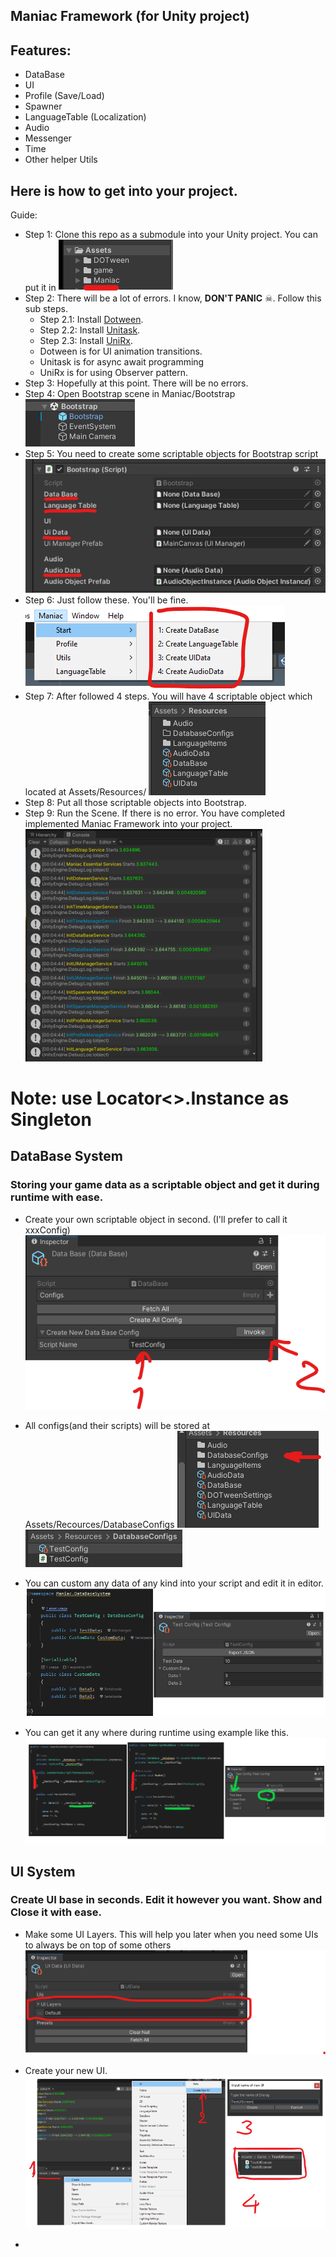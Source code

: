 Maniac Framework (for Unity project)
--
## Features:
- DataBase
- UI
- Profile (Save/Load)
- Spawner
- LanguageTable (Localization)
- Audio
- Messenger
- Time
- Other helper Utils

## Here is how to get into your project.
Guide:
- Step 1: Clone this repo as a submodule into your Unity project. You can put it in
 ![img.png](ImagesForReadme/img.png)
- Step 2: There will be a lot of errors. I know, **DON'T PANIC** ☠. Follow this sub steps.
  - Step 2.1: Install [Dotween](http://dotween.demigiant.com/getstarted.php).
  - Step 2.2: Install [Unitask](https://github.com/Cysharp/UniTask/releases).
  - Step 2.3: Install [UniRx](https://github.com/neuecc/UniRx/releases).
  - Dotween is for UI animation transitions.
  - Unitask is for async await programming
  - UniRx is for using Observer pattern.
- Step 3: Hopefully at this point. There will be no errors.
- Step 4: Open Bootstrap scene in Maniac/Bootstrap
 ![img.png](ImagesForReadme/img_1.png)
- Step 5: You need to create some scriptable objects for Bootstrap script 
 ![img_1.png](ImagesForReadme/img_2.png)
- Step 6: Just follow these. You'll be fine. 
 ![img.png](ImagesForReadme/img_3.png)
- Step 7: After followed 4 steps. You will have 4 scriptable object which located at Assets/Resources/ 
 ![img.png](ImagesForReadme/img_4.png)
- Step 8: Put all those scriptable objects into Bootstrap.
- Step 9: Run the Scene. If there is no error. You have completed implemented Maniac Framework into your project.
 ![img.png](ImagesForReadme/img_5.png)

# Note: use Locator<>.Instance as Singleton 

## DataBase System
### Storing your game data as a scriptable object and get it during runtime with ease.

- Create your own scriptable object in second. (I'll prefer to call it xxxConfig)
 ![img.png](img.png)


- All configs(and their scripts) will be stored at Assets/Recources/DatabaseConfigs
 ![img_1.png](img_1.png)![img_2.png](img_2.png)


- You can custom any data of any kind into your script and edit it in editor.
![img_3.png](img_3.png)


- You can get it any where during runtime using example like this.
![img_4.png](img_4.png)

## UI System
### Create UI base in seconds. Edit it however you want. Show and Close it with ease.

- Make some UI Layers. This will help you later when you need some UIs to always be on top of some others 
![img_6.png](img_6.png)

- Create your new UI.
![img_5.png](img_5.png)
 
-